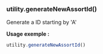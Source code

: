 ### utility.generateNewAssortId()

Generate a ID starting by 'A'

**Usage exemple :**
```js
utility.generateNewAssortId()
```